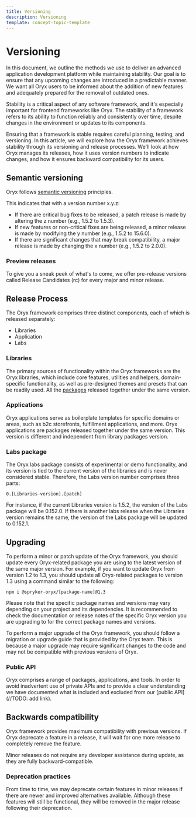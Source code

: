 ```yaml
---
title: Versioning
description: Versioning
template: concept-topic-template
---
```


# Versioning
In this document, we outline the methods we use to deliver an advanced application development platform while maintaining stability. Our goal is to ensure that any upcoming changes are introduced in a predictable manner. We want all Oryx users to be informed about the addition of new features and adequately prepared for the removal of outdated ones.

Stability is a critical aspect of any software framework, and it's especially important for frontend frameworks like Oryx. The stability of a framework refers to its ability to function reliably and consistently over time, despite changes in the environment or updates to its components. 

Ensuring that a framework is stable requires careful planning, testing, and versioning. In this article, we will explore how the Oryx framework achieves stability through its versioning and release processes. We'll look at how Oryx manages its releases, how it uses version numbers to indicate changes, and how it ensures backward compatibility for its users. 

## Semantic versioning
Oryx follows [semantic versioning](https://semver.org/) principles. 

This indicates that with a version number x.y.z:
- If there are critical bug fixes to be released, a patch release is made by altering the z number (e.g., 1.5.2 to 1.5.3).
- If new features or non-critical fixes are being released, a minor release is made by modifying the y number (e.g., 1.5.2 to 15.6.0).
- If there are significant changes that may break compatibility, a major release is made by changing the x number (e.g., 1.5.2 to 2.0.0).

### Preview releases

To give you a sneak peek of what's to come, we offer pre-release versions called Release Candidates (rc) for every major and minor release.

## Release Process
The Oryx framework comprises three distinct components, each of which is released separately:
- Libraries
- Application
- Labs

### Libraries
The primary sources of functionality within the Oryx frameworks are the Oryx libraries, which include core features, utilities and helpers, domain-specific functionality, as well as pre-designed themes and presets that can be readily used. 
All the [packages](https://www.npmjs.com/org/spryker-oryx) released together under the same version. 

### Applications
Oryx applications serve as boilerplate templates for specific domains or areas, such as b2c storefronts, fulfillment applications, and more.
Oryx applications are packages released together under the same version. 
This version is different and independent from library packages version.

### Labs package
The Oryx labs package consists of experimental or demo functionality, and its version is tied to the current version of the libraries and is never considered stable. Therefore, the Labs version number comprises three parts:

```
0.[Libraries-version].[patch]
```

For instance, if the current Libraries version is 1.5.2, the version of the Labs package will be 0.152.0. If there is another labs release when the Libraries version remains the same, the version of the Labs package will be updated to 0.152.1.

## Upgrading

To perform a minor or patch update of the Oryx framework, you should update every Oryx-related package you are using to the latest version of the same major version. For example, if you want to update Oryx from version 1.2 to 1.3, you should update all Oryx-related packages to version 1.3 using a command similar to the following:
```
npm i @spryker-oryx/[package-name]@1.3
```

Please note that the specific package names and versions may vary depending on your project and its dependencies. It is recommended to check the documentation or release notes of the specific Oryx version you are upgrading to for the correct package names and versions.

To perform a major upgrade of the Oryx framework, you should follow a migration or upgrade guide that is provided by the Oryx team. This is because a major upgrade may require significant changes to the code and may not be compatible with previous versions of Oryx.

### Public API
Oryx comprises a range of packages, applications, and tools. In order to avoid inadvertent use of private APIs and to provide a clear understanding we have documented what is included and excluded from our [public API](//TODO: add link).

## Backwards compatibility
Oryx framework provides maximum compatibility with previous versions. If Oryx deprecate a feature in a release, it will wait for one more release to completely remove the feature.

Minor releases do not require any developer assistance during update, as they are fully backward-compatible.

### Deprecation practices
From time to time, we may deprecate certain features in minor releases if there are newer and improved alternatives available. Although these features will still be functional, they will be removed in the major release following their deprecation.

